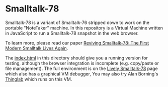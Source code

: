 Smalltalk-78
============
Smalltalk-78 is a variant of Smalltalk-76 stripped down to work on the portable "NoteTaker" machine.
In this repository is a Virtual Machine written in JavaScript to run a Smalltalk-78 snapshot in the web browser.

To learn more, please read our paper [Reviving Smalltalk-78: The First Modern Smalltalk Lives Again][paper].

The [index.html][standalone] in this directory should give you a running version for testing, although the browser integration is incomplete (e.g. copy/paste or file management). The full environment is on the [Lively Smalltalk-78][lively] page which also has a graphical VM debugger,
You may also try Alan Borning's [Thinglab][thinglab] which runs on this VM.

[lively]: https://lively-web.org/users/bert/Smalltalk-78.html
[standalone]: https://bertfreudenberg.github.io/Smalltalk78/
[thinglab]: http://www.cdglabs.org/thinglab/
[paper]: http://freudenbergs.de/bert/publications/Ingalls-2014-Smalltalk78.pdf
